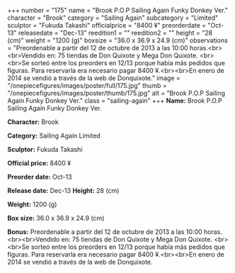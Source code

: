 +++
number = "175"
name = "Brook P.O.P Sailing Again Funky Donkey Ver."
character = "Brook"
category = "Sailing Again"
subcategory = "Limited"
sculptor = "Fukuda Takashi"
officialprice = "8400 ¥"
preorderdate = "Oct-13"
releasedate = "Dec-13"
reedition1 = ""
reedition2 = ""
height = "28 (cm)"
weight = "1200 (g)"
boxsize = "36.0 x 36.9 x 24.9 (cm)"
observations = "Preordenable a partir del 12 de octubre de 2013 a las 10:00 horas.&lt;br&gt;&lt;br&gt;Vendido en: 75 tiendas de Don Quixote y Mega Don Quixote. &lt;br&gt;&lt;br&gt;Se sorteó entre los preorders en 12/13 porque había más pedidos que figuras. Para reservarla era necesario pagar 8400 ¥.&lt;br&gt;&lt;br&gt;En enero de 2014 se vendió a través de la web de Donquixote."
image = "/onepiecefigures/images/poster/full/175.jpg"
thumb = "/onepiecefigures/images/poster/thumb/175.jpg"
alt = "Brook P.O.P Sailing Again Funky Donkey Ver."
class = "sailing-again"
+++
**Name:** Brook P.O.P Sailing Again Funky Donkey Ver.

**Character:** Brook

**Category:** Sailing Again  Limited 

**Sculptor:** Fukuda Takashi

**Official price:** 8400 ¥

**Preorder date:** Oct-13

**Release date:** Dec-13
**Height:** 28 (cm)

**Weight:** 1200 (g)

**Box size:** 36.0 x 36.9 x 24.9 (cm)

**Bonus:** Preordenable a partir del 12 de octubre de 2013 a las 10:00 horas.&lt;br&gt;&lt;br&gt;Vendido en: 75 tiendas de Don Quixote y Mega Don Quixote. &lt;br&gt;&lt;br&gt;Se sorteó entre los preorders en 12/13 porque había más pedidos que figuras. Para reservarla era necesario pagar 8400 ¥.&lt;br&gt;&lt;br&gt;En enero de 2014 se vendió a través de la web de Donquixote.
